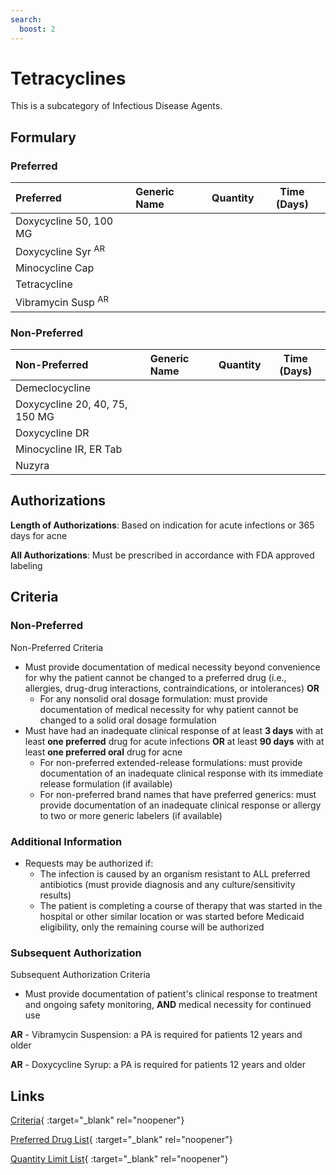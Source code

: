 ```yaml
---
search:
  boost: 2 
---
```


# Tetracyclines

This is a subcategory of Infectious Disease Agents.

## Formulary

### Preferred

| Preferred                     | Generic Name | Quantity | Time (Days) |
| :---------------------------- | :----------- | :------: | :---------: |
| Doxycycline 50, 100 MG        |              |          |             |
| Doxycycline Syr <sup>AR</sup> |              |          |             |
| Minocycline Cap               |              |          |             |
| Tetracycline                  |              |          |             |
| Vibramycin Susp <sup>AR</sup> |              |          |             |

### Non-Preferred

| Non-Preferred                  | Generic Name | Quantity | Time (Days) |
| :----------------------------- | :----------- | :------: | :---------: |
| Demeclocycline                 |              |          |             |
| Doxycycline 20, 40, 75, 150 MG |              |          |             |
| Doxycycline DR                 |              |          |             |
| Minocycline IR, ER Tab         |              |          |             |
| Nuzyra                         |              |          |             |

## Authorizations

**Length of Authorizations**: Based on indication for acute infections or 365 days for acne

**All Authorizations**: Must be prescribed in accordance with FDA approved labeling

## Criteria

### Non-Preferred

Non-Preferred Criteria

- Must provide documentation of medical necessity beyond convenience for why the patient cannot be changed to a preferred drug (i.e., allergies, drug-drug interactions, contraindications, or intolerances) **OR**
    - For any nonsolid oral dosage formulation: must provide documentation of medical necessity for why patient cannot be changed to a solid oral dosage formulation
- Must have had an inadequate clinical response of at least **3 days** with at least **one preferred** drug for acute infections **OR** at least **90 days** with at least **one preferred oral** drug for acne
    - For non-preferred extended-release formulations: must provide documentation of an inadequate clinical response with its immediate release formulation (if available)
    - For non-preferred brand names that have preferred generics: must provide documentation of an inadequate clinical response or allergy to two or more generic labelers (if available)

### Additional Information

- Requests may be authorized if:
    - The infection is caused by an organism resistant to ALL preferred antibiotics (must provide diagnosis and any culture/sensitivity results)
    - The patient is completing a course of therapy that was started in the hospital or other similar location or was started before Medicaid eligibility, only the remaining course will be authorized

### Subsequent Authorization

Subsequent Authorization Criteria

- Must provide documentation of patient's clinical response to treatment and ongoing safety monitoring, **AND** medical necessity for continued use

**AR** - Vibramycin Suspension: a PA is required for patients 12 years and older 

**AR** - Doxycycline Syrup: a PA is required for patients 12 years and older

## Links

[Criteria](https://pharmacy.medicaid.ohio.gov/sites/default/files/20230401_UPDL_Criteria%20_APPROVED.pdf#page=80){ :target="_blank" rel="noopener"}

[Preferred Drug List](https://pharmacy.medicaid.ohio.gov/sites/default/files/20230401_UPDL_v7_Approved.pdf#page=26){ :target="_blank" rel="noopener"}

[Quantity Limit List](https://pharmacy.medicaid.ohio.gov/sites/default/files/20230101_Ohio_Medicaid_Quantity_Document_APPROVED.pdf){ :target="_blank" rel="noopener"}

